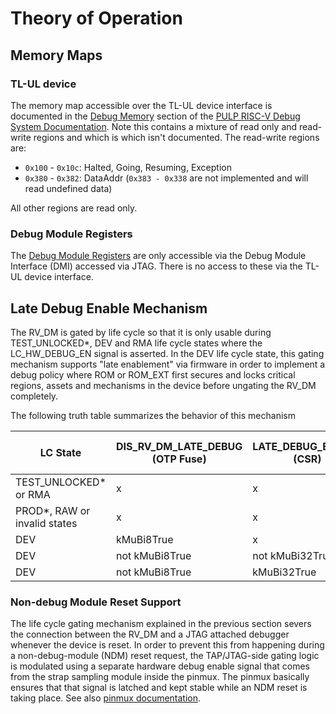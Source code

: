 # Theory of Operation

## Memory Maps

### TL-UL device
The memory map accessible over the TL-UL device interface is documented in the [Debug Memory](https://github.com/lowRISC/opentitan/blob/master/hw/vendor/pulp_riscv_dbg/doc/debug-system.md#debug-memory) section of the [PULP RISC-V Debug System Documentation](https://github.com/lowRISC/opentitan/blob/master/hw/vendor/pulp_riscv_dbg/doc/debug-system.md).
Note this contains a mixture of read only and read-write regions and which is which isn't documented.
The read-write regions are:

 - ``0x100`` - ``0x10c``: Halted, Going, Resuming, Exception
 - ``0x380`` - ``0x382``: DataAddr (``0x383 - 0x338`` are not implemented and will read undefined data)

All other regions are read only.

### Debug Module Registers

The [Debug Module Registers](https://github.com/lowRISC/opentitan/blob/master/hw/vendor/pulp_riscv_dbg/doc/debug-system.md#debug-module-registers) are only accessible via the Debug Module Interface (DMI) accessed via JTAG.
There is no access to these via the TL-UL device interface.


## Late Debug Enable Mechanism

The RV_DM is gated by life cycle so that it is only usable during TEST_UNLOCKED*, DEV and RMA life cycle states where the LC_HW_DEBUG_EN signal is asserted.
In the DEV life cycle state, this gating mechanism supports "late enablement" via firmware in order to implement a debug policy where ROM or ROM_EXT first secures and locks critical regions, assets and mechanisms in the device before ungating the RV_DM completely.

The following truth table summarizes the behavior of this mechanism

LC State                     | DIS_RV_DM_LATE_DEBUG (OTP Fuse) | LATE_DEBUG_ENABLE (CSR) | RV_DM reachable via TAP | RV_DM fully ungated
-----------------------------|---------------------------------|-------------------------|-------------------------|--------------------
TEST_UNLOCKED* or RMA        | x                               | x                       | yes                     | yes
PROD*, RAW or invalid states | x                               | x                       | no                      | no
DEV                          | kMuBi8True                      | x                       | yes                     | yes
DEV                          | not kMuBi8True                  | not kMuBi32True         | yes                     | no
DEV                          | not kMuBi8True                  | kMuBi32True             | yes                     | yes

### Non-debug Module Reset Support

The life cycle gating mechanism explained in the previous section severs the connection between the RV_DM and a JTAG attached debugger whenever the device is reset.
In order to prevent this from happening during a non-debug-module (NDM) reset request, the TAP/JTAG-side gating logic is modulated using a separate hardware debug enable signal that comes from the strap sampling module inside the pinmux.
The pinmux basically ensures that that signal is latched and kept stable while an NDM reset is taking place.
See also [pinmux documentation](../../../ip_templates/pinmux/doc/theory_of_operation.md#non-debug-module-reset).
